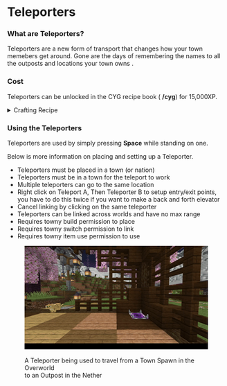 # Teleporters

### What are Teleporters?

Teleporters are a new form of transport that changes how your town memebers get around. Gone are the days of remembering the names to all the outposts and locations your town owns .

### Cost

Teleporters can be unlocked in the CYG recipe book ( **/cyg**) for 15,000XP.

<details>

<summary>Crafting Recipe</summary>

![](../../.gitbook/assets/Teleporter\_Reference)

</details>

### Using the Teleporters&#x20;

Teleporters are used by simply pressing **Space** while standing on one.

Below is more information on placing and setting up a Teleporter.

* Teleporters must be placed in a town (or nation)
* Teleporters must be in a town for the teleport to work
* Multiple teleporters can go to the same location
* Right click on Teleport A, Then Teleporter B to setup entry/exit points, you have to do this twice if you want to make a back and forth elevator
* Cancel linking by clicking on the same teleporter
* Teleporters can be linked across worlds and have no max range
* Requires towny build permission to place
* Requires towny switch permission to link
* Requires towny item use permission to use



<figure><img src="../../.gitbook/assets/Teleporters_Reference.gif" alt=""><figcaption><p>A  Teleporter being used to travel from a Town Spawn in the Overworld<br>to an Outpost in the Nether</p></figcaption></figure>
